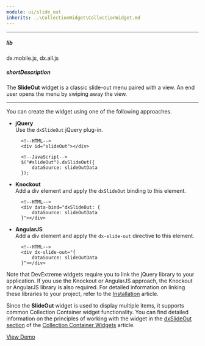 ```yaml
---
module: ui/slide_out
inherits: ..\CollectionWidget\CollectionWidget.md
---
```

---
##### lib
dx.mobile.js, dx.all.js

##### shortDescription
The **SlideOut** widget is a classic slide-out menu paired with a view. An end user opens the menu by swiping away the view.

---
You can create the widget using one of the following approaches.

- **jQuery**  
 Use the `dxSlideOut` jQuery plug-in.

        <!--HTML-->
        <div id="slideOut"></div>

    <!---->

        <!--JavaScript-->
        $("#slideOut").dxSlideOut({
            dataSource: slideOutData
        });

- **Knockout**  
 Add a div element and apply the `dxSlideOut` binding to this element.

        <!--HTML-->
        <div data-bind="dxSlideOut: {
            dataSource: slideOutData
        }"></div>

- **AngularJS**  
 Add a div element and apply the `dx-slide-out` directive to this element.

        <!--HTML-->
        <div dx-slide-out="{
            dataSource: slideOutData
        }"></div>

Note that DevExtreme widgets require you to link the jQuery library to your application. If you use the Knockout or AngularJS approach, the Knockout or AngularJS library is also required. For detailed information on linking these libraries to your project, refer to the [Installation](/concepts/10%20UI%20Widgets/0%20Basics/01%20Installation '/Documentation/Guide/UI_Widgets/Basics/Installation/') article.

Since the **SlideOut** widget is used to display multiple items, it supports common Collection Container widget functionality. You can find detailed information on the principles of working with the widget in the [dxSlideOut section](/concepts/10%20UI%20Widgets/10%20UI%20Widget%20Categories/10%20Collection%20Container%20Widgets/1%20List%20of%20Collection%20Container%20Widgets/dxSlideOut.md '/Documentation/Guide/UI_Widgets/UI_Widget_Categories/Collection_Container_Widgets/#List_of_Collection_Container_Widgets/dxSlideOut') of the [Collection Container Widgets](/concepts/10%20UI%20Widgets/10%20UI%20Widget%20Categories/10%20Collection%20Container%20Widgets '/Documentation/Guide/UI_Widgets/UI_Widget_Categories/Collection_Container_Widgets/') article.

<a href="http://js.devexpress.com/Demos/WidgetsGallery/#demo/navigationslideoutslideoutgroupingmenuitems/iphone/ios7/default/default" class="button orange small fix-width-155" style="margin-right: 20px;" target="_blank">View Demo</a>
